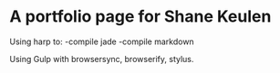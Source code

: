 # A portfolio page for Shane Keulen
Using harp to:
-compile jade
-compile markdown

Using Gulp with browsersync, browserify, stylus.
